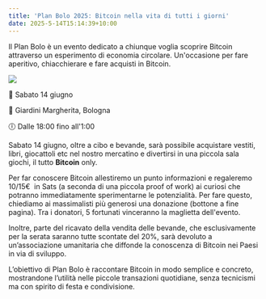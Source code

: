 ```yaml
---
title: 'Plan Bolo 2025: Bitcoin nella vita di tutti i giorni'
date: 2025-5-14T15:14:39+10:00
---
```


Il Plan Bolo è un evento dedicato a chiunque voglia scoprire Bitcoin attraverso un esperimento di economia circolare. Un'occasione per fare aperitivo, chiacchierare e fare acquisti in Bitcoin.

![](https://i.imgur.com/GGdw55o.jpeg)

📅 Sabato 14 giugno

📍 Giardini Margherita, Bologna

🕕 Dalle 18:00 fino all'1:00

Sabato 14 giugno, oltre a cibo e bevande, sarà possibile acquistare vestiti, libri, giocattoli etc nel nostro mercatino e divertirsi in una piccola sala giochi, il tutto **Bitcoin** only.

Per far conoscere Bitcoin allestiremo un punto informazioni e regaleremo 10/15€  in Sats (a seconda di una piccola proof of work) ai curiosi che potranno immediatamente sperimentarne le potenzialità. Per fare questo, chiediamo ai massimalisti più generosi una donazione (bottone a fine pagina). Tra i donatori, 5 fortunati vinceranno la maglietta dell'evento.

Inoltre, parte del ricavato della vendita delle bevande, che esclusivamente per la serata saranno tutte scontate del 20%, sarà devoluto a un’associazione umanitaria che diffonde la conoscenza di Bitcoin nei Paesi in via di sviluppo.

L’obiettivo di Plan Bolo è raccontare Bitcoin in modo semplice e concreto, mostrandone l’utilità nelle piccole transazioni quotidiane, senza tecnicismi ma con spirito di festa e condivisione.
